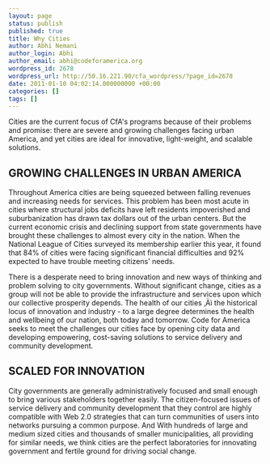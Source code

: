 ```yaml
---
layout: page
status: publish
published: true
title: Why Cities
author: Abhi Nemani
author_login: Abhi
author_email: abhi@codeforamerica.org
wordpress_id: 2678
wordpress_url: http://50.16.221.90/cfa_wordpress/?page_id=2678
date: 2011-01-10 04:02:14.000000000 +00:00
categories: []
tags: []
---
```

Cities are the current focus of CfA's programs because of their problems and promise: there are severe and growing challenges facing urban America, and yet cities are ideal for innovative, light-weight, and scalable solutions. 

<h2>GROWING CHALLENGES IN URBAN AMERICA</h2>

Throughout America cities are being squeezed between falling revenues and increasing needs for services.  This problem has been most acute in cities where structural jobs deficits have left residents impoverished and suburbanization has drawn tax dollars out of the urban centers.  But the current economic crisis and declining support from state governments have brought these challenges to almost every city in the nation.  When the National League of Cities surveyed its membership earlier this year, it found that 84% of cities were facing significant financial difficulties and 92% expected to have trouble meeting citizens' needs.

There is a desperate need to bring innovation and new ways of thinking and problem solving to city governments.  Without significant change, cities as a group will not be able to provide the infrastructure and services upon which our collective prosperity depends.  The health of our cities ‚Äì the historical locus of innovation and industry - to a large degree determines the health and wellbeing of our nation, both today and tomorrow.  Code for America seeks to meet the challenges our cities face by opening city data and developing empowering, cost-saving solutions to service delivery and community development.

<h2>SCALED FOR INNOVATION</h2>

City governments are generally administratively focused and small enough to bring various stakeholders together easily.  The citizen-focused issues of service delivery and community development that they control are highly compatible with Web 2.0 strategies that can turn communities of users into networks pursuing a common purpose.  And With hundreds of large and medium sized cities and thousands of smaller municipalities, all providing for similar needs, we think cities are the perfect laboratories for innovating government and fertile ground for driving social change.
